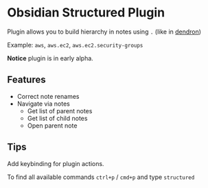 # Obsidian Structured Plugin

Plugin allows you to build hierarchy in notes using `.` 
(like in [dendron](https://wiki.dendron.so/))

Example: `aws`, `aws.ec2`, `aws.ec2.security-groups`

**Notice** plugin is in early alpha.

## Features

- Correct note renames
- Navigate via notes
  - Get list of parent notes
  - Get list of child notes
  - Open parent note

## Tips

Add keybinding for plugin actions.

To find all available commands `ctrl+p` / `cmd+p` and type `structured`
